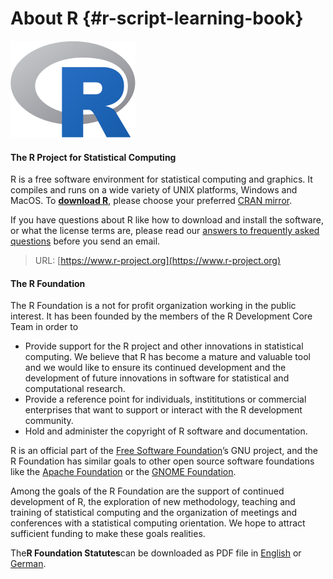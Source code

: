 # About R {#r-script-learning-book}

![](/assets/R-logo.png)

#### **The R Project for Statistical Computing**

R is a free software environment for statistical computing and graphics. It compiles and runs on a wide variety of UNIX platforms, Windows and MacOS. To [**download R**](http://cran.r-project.org/mirrors.html), please choose your preferred [CRAN mirror](http://cran.r-project.org/mirrors.html).

If you have questions about R like how to download and install the software, or what the license terms are, please read our [answers to frequently asked questions](http://cran.r-project.org/faqs.html) before you send an email.

> URL: [https://www.r-project.org](https://www.r-project.org)

#### The R Foundation

The R Foundation is a not for profit organization working in the public interest. It has been founded by the members of the R Development Core Team in order to

* Provide support for the R project and other innovations in statistical computing. We believe that R has become a mature and valuable tool and we would like to ensure its continued development and the development of future innovations in software for statistical and computational research.
* Provide a reference point for individuals, instititutions or commercial enterprises that want to support or interact with the R development community.
* Hold and administer the copyright of R software and documentation.

R is an official part of the [Free Software Foundation](http://www.fsf.org/)’s GNU project, and the R Foundation has similar goals to other open source software foundations like the [Apache Foundation](http://www.apache.org/foundation) or the [GNOME Foundation](http://foundation.gnome.org/).

Among the goals of the R Foundation are the support of continued development of R, the exploration of new methodology, teaching and training of statistical computing and the organization of meetings and conferences with a statistical computing orientation. We hope to attract sufficient funding to make these goals realities.

The**R Foundation Statutes**can be downloaded as PDF file in [English](https://www.r-project.org/foundation/Rfoundation-statutes.pdf) or [German](https://www.r-project.org/foundation/Rfoundation-statutes-at.pdf).

